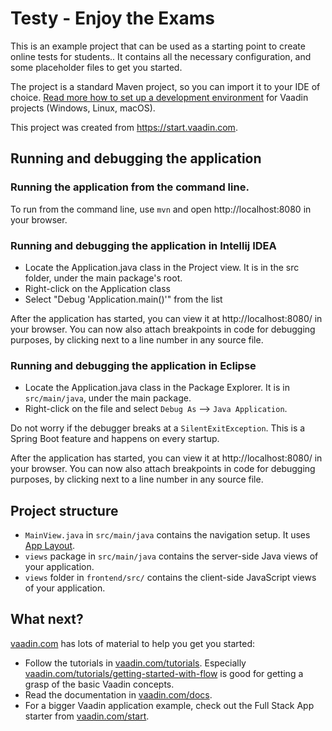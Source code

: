# Testy - Enjoy the Exams

This is an example project that can be used as a starting point to create online tests for students.. It contains all
the necessary configuration, and some placeholder files to get you started.

The project is a standard Maven project, so you can import it to your IDE of
choice. [Read more how to set up a development environment](https://vaadin.com/docs/v14/flow/installing/installing-overview.html)
for Vaadin projects (Windows, Linux, macOS).

This project was created from https://start.vaadin.com.

## Running and debugging the application

### Running the application from the command line.

To run from the command line, use `mvn` and open http://localhost:8080 in your browser.

### Running and debugging the application in Intellij IDEA

- Locate the Application.java class in the Project view. It is in the src folder, under the main package's root.
- Right-click on the Application class
- Select "Debug 'Application.main()'" from the list

After the application has started, you can view it at http://localhost:8080/ in your browser. You can now also attach
breakpoints in code for debugging purposes, by clicking next to a line number in any source file.

### Running and debugging the application in Eclipse

- Locate the Application.java class in the Package Explorer. It is in `src/main/java`, under the main package.
- Right-click on the file and select `Debug As` --> `Java Application`.

Do not worry if the debugger breaks at a `SilentExitException`. This is a Spring Boot feature and happens on every
startup.

After the application has started, you can view it at http://localhost:8080/ in your browser. You can now also attach
breakpoints in code for debugging purposes, by clicking next to a line number in any source file.

## Project structure

- `MainView.java` in `src/main/java` contains the navigation setup. It
  uses [App Layout](https://vaadin.com/components/vaadin-app-layout).
- `views` package in `src/main/java` contains the server-side Java views of your application.
- `views` folder in `frontend/src/` contains the client-side JavaScript views of your application.

## What next?

[vaadin.com](https://vaadin.com) has lots of material to help you get you started:

- Follow the tutorials in [vaadin.com/tutorials](https://vaadin.com/tutorials).
  Especially [vaadin.com/tutorials/getting-started-with-flow](https://vaadin.com/tutorials/getting-started-with-flow) is
  good for getting a grasp of the basic Vaadin concepts.
- Read the documentation in [vaadin.com/docs](https://vaadin.com/docs).
- For a bigger Vaadin application example, check out the Full Stack App starter
  from [vaadin.com/start](https://vaadin.com/start).
